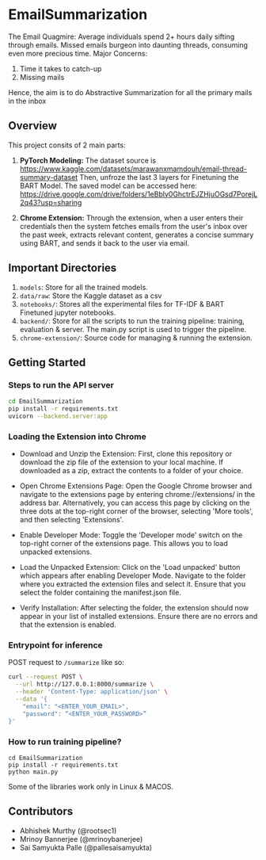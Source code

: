 # EmailSummarization

The Email Quagmire: 
Average individuals spend 2+ hours daily sifting through emails. Missed emails burgeon into daunting threads, consuming even more precious time.
Major Concerns: 
1. Time it takes to catch-up
2. Missing mails

Hence, the aim is to do Abstractive Summarization for all the primary mails in the inbox

## Overview
This project consits of 2 main parts:
1. **PyTorch Modeling:** The dataset source is https://www.kaggle.com/datasets/marawanxmamdouh/email-thread-summary-dataset Then, unfroze the last 3 layers for Finetuning the BART Model. The saved model can be accessed here: https://drive.google.com/drive/folders/1eBbly0GhctrEJZHjuOGsd7PorejL2q43?usp=sharing

2. **Chrome Extension:** Through the extension, when a user enters their credentials then the system fetches emails from the user's inbox over the past week, extracts relevant content, generates a concise summary using BART, and sends it back to the user via email.

## Important Directories
1. ```models```: Store for all the trained models.
2. ```data/raw```: Store the Kaggle dataset as a csv
3. ```notebooks/```: Stores all the experimental files for TF-IDF & BART Finetuned jupyter notebooks.
4. ```backend/```: Store for all the scripts to run the training pipeline: training, evaluation & server. The main.py script is used to trigger the pipeline.
5. ```chrome-extension/```: Source code for managing & running the extension.


## Getting Started

### Steps to run the API server

```bash
cd EmailSummarization
pip install -r requirements.txt
uvicorn --backend.server:app
```

### Loading the Extension into Chrome

- Download and Unzip the Extension:
  First, clone this repository or download the zip file of the extension to your local machine. If downloaded as a zip, extract the contents to a folder of your choice.

- Open Chrome Extensions Page:
  Open the Google Chrome browser and navigate to the extensions page by entering chrome://extensions/ in the address bar. Alternatively, you can access this page by clicking on the three dots at the top-right corner of the browser, selecting 'More tools', and then selecting 'Extensions'.

- Enable Developer Mode:
  Toggle the 'Developer mode' switch on the top-right corner of the extensions page. This allows you to load unpacked extensions.

- Load the Unpacked Extension:
  Click on the 'Load unpacked' button which appears after enabling Developer Mode. Navigate to the folder where you extracted the extension files and select it. Ensure that you select the folder containing the manifest.json file.

- Verify Installation:
  After selecting the folder, the extension should now appear in your list of installed extensions. Ensure there are no errors and that the extension is enabled.

### Entrypoint for inference

POST request to `/summarize` like so:

```bash
curl --request POST \
  --url http://127.0.0.1:8000/summarize \
  --header 'Content-Type: application/json' \
  --data '{
	"email": "<ENTER_YOUR_EMAIL>",
	"password": “<ENTER_YOUR_PASSWORD>”
}'
```

### How to run training pipeline?
```
cd EmailSummarization
pip install -r requirements.txt
python main.py
```

Some of the libraries work only in Linux & MACOS.

## Contributors
* Abhishek Murthy (@rootsec1)
* Mrinoy Bannerjee (@mrinoybanerjee)
* Sai Samyukta Palle (@pallesaisamyukta)
